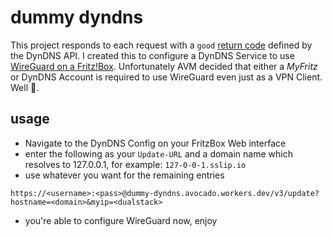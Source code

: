 # dummy dyndns

This project responds to each request with a `good` [return code](https://help.dyn.com/remote-access-api/return-codes/) defined by the DynDNS API. I created this to configure a DynDNS Service to use [WireGuard on a Fritz!Box](https://en.avm.de/news/the-latest-news-from-fritz/2022/wireguard-vpn-has-never-been-so-easy/). Unfortunately AVM decided that either a *MyFritz* or DynDNS Account is required to use WireGuard even just as a VPN Client. Well 🤷.

## usage

- Navigate to the DynDNS Config on your FritzBox Web interface
- enter the following as your `Update-URL` and a domain name which resolves to 127.0.0.1, for example: `127-0-0-1.sslip.io`
- use whatever you want for the remaining entries

```
https://<username>:<pass>@dummy-dyndns.avocado.workers.dev/v3/update?hostname=<domain>&myip=<dualstack>
```

- you're able to configure WireGuard now, enjoy
